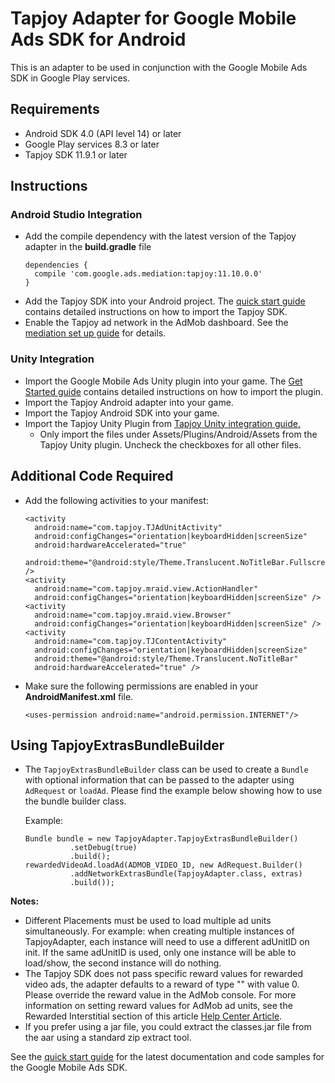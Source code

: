 # Tapjoy Adapter for Google Mobile Ads SDK for Android

This is an adapter to be used in conjunction with the Google Mobile Ads
SDK in Google Play services.

## Requirements
- Android SDK 4.0 (API level 14) or later
- Google Play services 8.3 or later
- Tapjoy SDK 11.9.1 or later

## Instructions

### Android Studio Integration
- Add the compile dependency with the latest version of the Tapjoy adapter
  in the **build.gradle** file
  <pre><code>dependencies {
    compile 'com.google.ads.mediation:tapjoy:11.10.0.0'
  }</code></pre>
- Add the Tapjoy SDK into your Android project. The
  [quick start guide](http://dev.tapjoy.com/sdk-integration/android/getting-started-guide-publishers-android/)
  contains detailed instructions on how to import the Tapjoy SDK.
- Enable the Tapjoy ad network in the AdMob dashboard. See the
  [mediation set up guide](https://support.google.com/admob/answer/3124703?hl=en&ref_topic=3063091)
  for details.

### Unity Integration
- Import the Google Mobile Ads Unity plugin into your game. The
  [Get Started guide](https://firebase.google.com/docs/admob/unity/start#import_the_plugin_into_your_game)
  contains detailed instructions on how to import the plugin.
- Import the Tapjoy Android adapter into your game.
- Import the Tapjoy Android SDK into your game.
- Import the Tapjoy Unity Plugin from
  [Tapjoy Unity integration guide.](http://dev.tapjoy.com/sdk-integration/unity/)
    - Only import the files under Assets/Plugins/Android/Assets from the
      Tapjoy Unity plugin. Uncheck the checkboxes for all other files.

## Additional Code Required
- Add the following activities to your manifest:
  <pre><code>&lt;activity
    android:name="com.tapjoy.TJAdUnitActivity"
    android:configChanges="orientation|keyboardHidden|screenSize"
    android:hardwareAccelerated="true"
    android:theme="@android:style/Theme.Translucent.NoTitleBar.Fullscreen" /&gt;
  &lt;activity
    android:name="com.tapjoy.mraid.view.ActionHandler"
    android:configChanges="orientation|keyboardHidden|screenSize" /&gt;
  &lt;activity
    android:name="com.tapjoy.mraid.view.Browser"
    android:configChanges="orientation|keyboardHidden|screenSize" /&gt;
  &lt;activity
    android:name="com.tapjoy.TJContentActivity"
    android:configChanges="orientation|keyboardHidden|screenSize"
    android:theme="@android:style/Theme.Translucent.NoTitleBar"
    android:hardwareAccelerated="true" /&gt;</code></pre>

- Make sure the following permissions are enabled in your **AndroidManifest.xml**
  file.
  <pre><code>&lt;uses-permission android:name="android.permission.INTERNET"/&gt;</code></pre>

 ## Using TapjoyExtrasBundleBuilder
- The `TapjoyExtrasBundleBuilder` class can be used to create a `Bundle`
  with optional information that can be passed to the adapter using `AdRequest` or `loadAd`.
  Please find the example below showing how to use the bundle builder class.

    Example:
    <pre><code>Bundle bundle = new TapjoyAdapter.TapjoyExtrasBundleBuilder()
            .setDebug(true)
            .build();
  rewardedVideoAd.loadAd(ADMOB_VIDEO_ID, new AdRequest.Builder()
            .addNetworkExtrasBundle(TapjoyAdapter.class, extras)
            .build());</code></pre>

**Notes:**
- Different Placements must be used to load multiple ad units simultaneously.
  For example: when creating multiple instances of TapjoyAdapter,
  each instance will need to use a different adUnitID on init. If the same
  adUnitID  is used, only one instance will be able to load/show, the second
  instance will do nothing.
- The Tapjoy SDK does not pass specific reward values for rewarded
  video ads, the adapter defaults to a reward of type "" with value 0. Please
  override the reward value in the AdMob console.
  For more information on setting reward values for AdMob ad units, see the
  Rewarded Interstitial section of this article
  [Help Center Article](https://support.google.com/admob/answer/3052638).
- If you prefer using a jar file, you could extract the classes.jar file from
  the aar using a standard zip extract tool.

See the [quick start guide](https://firebase.google.com/docs/admob/android/quick-start)
for the latest documentation and code samples for the Google Mobile Ads SDK.
